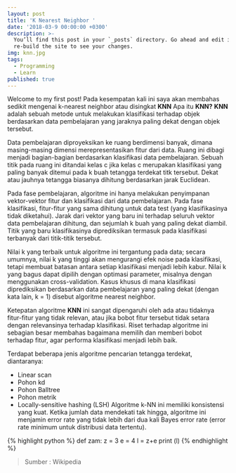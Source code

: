 ```yaml
---
layout: post
title: 'K Nearest Neighbor '
date: '2018-03-9 00:00:00 +0300'
description: >-
  You’ll find this post in your `_posts` directory. Go ahead and edit it and
  re-build the site to see your changes.
img: knn.jpg
tags:
  - Programming
  - Learn
published: true
---
```

Welcome to my first post!
Pada kesempatan kali ini saya akan membahas sedikit mengenai k-nearest neighbor atau disingkat **KNN** Apa itu **KNN?**
**KNN** adalah sebuah metode untuk melakukan klasifikasi terhadap objek berdasarkan data pembelajaran yang jaraknya paling dekat dengan objek tersebut.

Data pembelajaran diproyeksikan ke ruang berdimensi banyak, dimana masing-masing dimensi merepresentasikan fitur dari data. Ruang ini dibagi menjadi bagian-bagian berdasarkan klasifikasi data pembelajaran. Sebuah titik pada ruang ini ditandai kelas c jika kelas c merupakan klasifikasi yang paling banyak ditemui pada k buah tetangga terdekat titk tersebut. Dekat atau jauhnya tetangga biasanya dihitung berdasarkan jarak Euclidean.

Pada fase pembelajaran, algoritme ini hanya melakukan penyimpanan vektor-vektor fitur dan klasifikasi dari data pembelajaran. Pada fase klasifikasi, fitur-fitur yang sama dihitung untuk data test (yang klasifikasinya tidak diketahui). Jarak dari vektor yang baru ini terhadap seluruh vektor data pembelajaran dihitung, dan sejumlah k buah yang paling dekat diambil. Titik yang baru klasifikasinya diprediksikan termasuk pada klasifikasi terbanyak dari titik-titik tersebut.

Nilai k yang terbaik untuk algoritme ini tergantung pada data; secara umumnya, nilai k yang tinggi akan mengurangi efek noise pada klasifikasi, tetapi membuat batasan antara setiap klasifikasi menjadi lebih kabur. Nilai k yang bagus dapat dipilih dengan optimasi parameter, misalnya dengan menggunakan cross-validation. Kasus khusus di mana klasifikasi diprediksikan berdasarkan data pembelajaran yang paling dekat (dengan kata lain, k = 1) disebut algoritme nearest neighbor.

Ketepatan algoritme **KNN** ini sangat dipengaruhi oleh ada atau tidaknya fitur-fitur yang tidak relevan, atau jika bobot fitur tersebut tidak setara dengan relevansinya terhadap klasifikasi. Riset terhadap algoritme ini sebagian besar membahas bagaimana memilih dan memberi bobot terhadap fitur, agar performa klasifikasi menjadi lebih baik.

Terdapat beberapa jenis algoritme pencarian tetangga terdekat, diantaranya:

- Linear scan
- Pohon kd
- Pohon Balltree
- Pohon metrik
- Locally-sensitive hashing (LSH)
Algoritme k-NN ini memiliki konsistensi yang kuat. Ketika jumlah data mendekati tak hingga, algoritme ini menjamin error rate yang tidak lebih dari dua kali Bayes error rate (error rate minimum untuk distribusi data tertentu).

{% highlight python %}
def zam:
  z = 3
  e = 4
  l = z+e
  print (l)
{% endhighlight %}

>Sumber : Wikipedia
